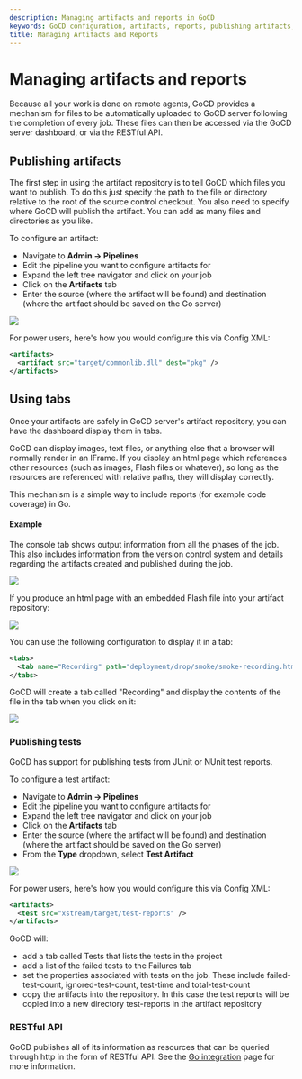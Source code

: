 ```yaml
---
description: Managing artifacts and reports in GoCD
keywords: GoCD configuration, artifacts, reports, publishing artifacts, artifact repository, test artifacts, 
title: Managing Artifacts and Reports
---
```


# Managing artifacts and reports

Because all your work is done on remote agents, GoCD provides a mechanism for files to be automatically uploaded to GoCD server following the completion of every job. These files can then be accessed via the GoCD server dashboard, or via the RESTful API.

## Publishing artifacts

The first step in using the artifact repository is to tell GoCD which files you want to publish. To do this just specify the path to the file or directory relative to the root of the source control checkout. You also need to specify where GoCD will publish the artifact. You can add as many files and directories as you like.

To configure an artifact:

-   Navigate to **Admin → Pipelines**
-   Edit the pipeline you want to configure artifacts for
-   Expand the left tree navigator and click on your job
-   Click on the **Artifacts** tab
-   Enter the source (where the artifact will be found) and destination (where the artifact should be saved on the Go server)

![](../../images/job_artifacts.png)

For power users, here's how you would configure this via Config XML:

```xml
<artifacts>
  <artifact src="target/commonlib.dll" dest="pkg" />
</artifacts>
```

## Using tabs

Once your artifacts are safely in GoCD server's artifact repository, you can have the dashboard display them in tabs.

GoCD can display images, text files, or anything else that a browser will normally render in an IFrame. If you display an html page which references other resources (such as images, Flash files or whatever), so long as the resources are referenced with relative paths, they will display correctly.

This mechanism is a simple way to include reports (for example code coverage) in Go.

#### Example

The console tab shows output information from all the phases of the job. This also includes information from the version control system and details regarding the artifacts created and published during the job.

![](../../images/console_out.png)

If you produce an html page with an embedded Flash file into your artifact repository:

![](../../images/select_artifact.png)

You can use the following configuration to display it in a tab:

```xml
<tabs>
  <tab name="Recording" path="deployment/drop/smoke/smoke-recording.html" />
</tabs>
```

GoCD will create a tab called "Recording" and display the contents of the file in the tab when you click on it:

![](../../images/recording.png)

### Publishing tests

GoCD has support for publishing tests from JUnit or NUnit test reports.

To configure a test artifact:

-   Navigate to **Admin → Pipelines**
-   Edit the pipeline you want to configure artifacts for
-   Expand the left tree navigator and click on your job
-   Click on the **Artifacts** tab
-   Enter the source (where the artifact will be found) and destination (where the artifact should be saved on the Go server)
-   From the **Type** dropdown, select **Test Artifact**

![](../../images/job_test_artifacts.png)

For power users, here's how you would configure this via Config XML:

```xml
<artifacts>
  <test src="xstream/target/test-reports" />
</artifacts>
```

GoCD will:

-   add a tab called Tests that lists the tests in the project
-   add a list of the failed tests to the Failures tab
-   set the properties associated with tests on the job. These include failed-test-count, ignored-test-count, test-time and total-test-count
-   copy the artifacts into the repository. In this case the test reports will be copied into a new directory test-reports in the artifact repository

### RESTful API

GoCD publishes all of its information as resources that can be queried through http in the form of RESTful API. See the [Go integration](../../integration/index.html) page for more information.
